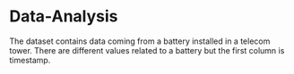 # Data-Analysis
The dataset contains data coming from a battery installed in a telecom tower. There are different values related to a battery but the first column is timestamp.  
